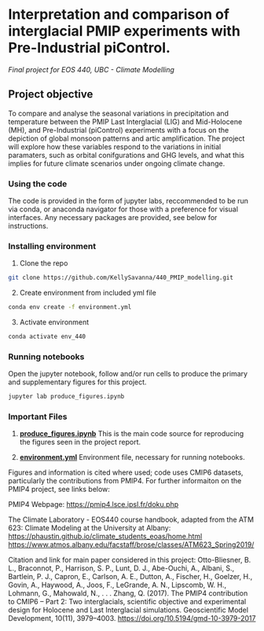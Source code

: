 # Interpretation and comparison of interglacial PMIP experiments with Pre-Industrial piControl.

*Final project for EOS 440, UBC - Climate Modelling*



## Project objective

To compare and analyse the seasonal variations in precipitation and temperature between the PMIP Last Interglacial (LIG) and Mid-Holocene (MH), and Pre-Industrial (piControl) experiments with a focus on the depiction of global monsoon patterns and artic amplification. The project will explore how these variables respond to the variations in initial paramaters, such as orbital conifgurations and GHG levels, and what this implies for future climate scenarios under ongoing climate change.

### Using the code

The code is provided in the form of jupyter labs, reccommended to be run via conda, or anaconda navigator for those with a preference for visual interfaces. Any necessary packages are provided, see below for instructions.

### Installing environment

1. Clone the repo
```bash
git clone https://github.com/KellySavanna/440_PMIP_modelling.git
```
2. Create environment from included yml file
```bash
conda env create -f environment.yml
```
3. Activate environment
```bash
conda activate env_440
```
### Running notebooks

Open the jupyter notebook, follow and/or run cells to produce the primary and supplementary figures for this project.
```bash
jupyter lab produce_figures.ipynb
```


### Important Files 

1. **[produce_figures.ipynb](produce_figures.ipynb)** 
 This is the main code source for reproducing the figures seen in the project report. 

3. **[environment.yml](environment.yml)** 
 Environment file, necessary for running notebooks.

Figures and information is cited where used; code uses CMIP6 datasets, particularly the contributions from PMIP4. For further informaiton on the PMIP4 project, see links below:

PMIP4 Webpage:
https://pmip4.lsce.ipsl.fr/doku.php

The Climate Laboratory - EOS440 course handbook, adapted from the ATM 623: Climate Modeling at the University at Albany:
https://phaustin.github.io/climate_students_eoas/home.html
https://www.atmos.albany.edu/facstaff/brose/classes/ATM623_Spring2019/

Citation and link for main paper considered in this project:
Otto-Bliesner, B. L., Braconnot, P., Harrison, S. P., Lunt, D. J., Abe-Ouchi, A., Albani, S., Bartlein, P. J., Capron, E., Carlson, A. E., Dutton, A., Fischer, H., Goelzer, H., Govin, A., Haywood, A., Joos, F., LeGrande, A. N., Lipscomb, W. H., Lohmann, G., Mahowald, N., . . . Zhang, Q. (2017). The PMIP4 contribution to CMIP6 – Part 2: Two interglacials, scientific objective and experimental design for Holocene and Last Interglacial simulations. Geoscientific Model Development, 10(11), 3979–4003. https://doi.org/10.5194/gmd-10-3979-2017
